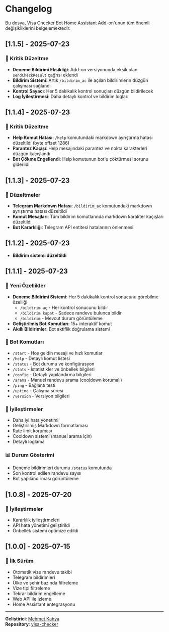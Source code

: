 # Changelog

Bu dosya, Visa Checker Bot Home Assistant Add-on'unun tüm önemli değişikliklerini belgelemektedir.

## [1.1.5] - 2025-07-23
### 🔧 Kritik Düzeltme
- **Deneme Bildirimi Eksikliği**: Add-on versiyonunda eksik olan `sendCheckResult` çağrısı eklendi
- **Bildirim Sistemi**: Artık `/bildirim_ac` ile açılan bildirimlerin düzgün çalışması sağlandı
- **Kontrol Sayacı**: Her 5 dakikalık kontrol sonuçları düzgün bildirilecek
- **Log İyileştirmesi**: Daha detaylı kontrol ve bildirim logları

## [1.1.4] - 2025-07-23
### 🔧 Kritik Düzeltme
- **Help Komut Hatası**: `/help` komutundaki markdown ayrıştırma hatası düzeltildi (byte offset 1286)
- **Parantez Kaçışı**: Help mesajındaki parantez ve nokta karakterleri düzgün kaçışlandı
- **Bot Çökme Engellendi**: Help komutunun bot'u çöktürmesi sorunu giderildi

## [1.1.3] - 2025-07-23
### 🔧 Düzeltmeler
- **Telegram Markdown Hatası**: `/bildirim_ac` komutundaki markdown ayrıştırma hatası düzeltildi
- **Komut Mesajları**: Tüm bildirim komutlarında markdown karakter kaçışları düzeltildi
- **Bot Kararlılığı**: Telegram API entitesi hatalarının önlenmesi

##  [1.1.2] - 2025-07-23
- **Bildirim sistemi düzeltildi**

## [1.1.1] - 2025-07-23

### 🔔 Yeni Özellikler
- **Deneme Bildirimi Sistemi**: Her 5 dakikalık kontrol sonucunu görebilme özelliği
  - `/bildirim aç` - Her kontrol sonucunu bildir
  - `/bildirim kapat` - Sadece randevu bulunca bildir
  - `/bildirim` - Mevcut durum görüntüleme
- **Geliştirilmiş Bot Komutları**: 15+ interaktif komut
- **Akıllı Bildirimler**: Bot aktiflik doğrulama sistemi

### 📱 Bot Komutları
- `/start` - Hoş geldin mesajı ve hızlı komutlar
- `/help` - Detaylı komut listesi
- `/status` - Bot durumu ve konfigürasyon
- `/stats` - İstatistikler ve önbellek bilgileri
- `/config` - Detaylı yapılandırma bilgileri
- `/arama` - Manuel randevu arama (cooldown korumalı)
- `/ping` - Bağlantı testi
- `/uptime` - Çalışma süresi
- `/version` - Versiyon bilgileri

### 🔧 İyileştirmeler
- Daha iyi hata yönetimi
- Geliştirilmiş Markdown formatlaması
- Rate limit koruması
- Cooldown sistemi (manuel arama için)
- Detaylı loglama

### 📊 Durum Gösterimi
- Deneme bildirimleri durumu `/status` komutunda
- Son kontrol edilen randevu sayısı
- Bot yapılandırması görüntüleme

## [1.0.8] - 2025-07-20

### 🔧 İyileştirmeler
- Kararlılık iyileştirmeleri
- API hata yönetimi geliştirildi
- Önbellek sistemi optimize edildi

## [1.0.0] - 2025-07-15

### 🚀 İlk Sürüm
- Otomatik vize randevu takibi
- Telegram bildirimleri
- Ülke ve şehir bazında filtreleme
- Vize tipi filtreleme
- Tekrar bildirim engelleme
- Web API ile izleme
- Home Assistant entegrasyonu

---

**Geliştirici**: [Mehmet Kahya](https://github.com/mehmetkahya0)  
**Repository**: [visa-checker](https://github.com/mehmetkahya0/visa-checker)
